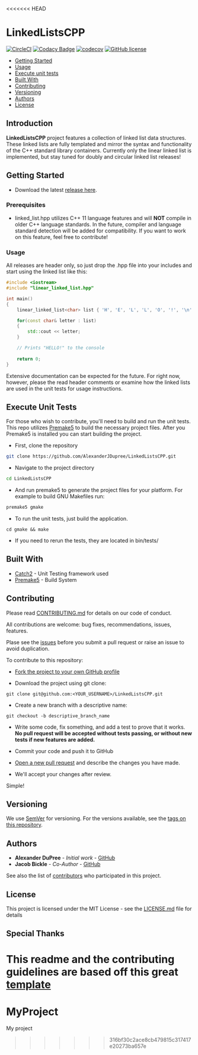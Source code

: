 <<<<<<< HEAD


# LinkedListsCPP

[![CircleCI](https://circleci.com/gh/AlexanderJDupree/LinkedListsCPP.svg?style=svg)](https://circleci.com/gh/AlexanderJDupree/LinkedListsCPP)
[![Codacy Badge](https://api.codacy.com/project/badge/Grade/c24f1655cc534243b8ab5bcd60c8302c)](https://www.codacy.com/app/AlexanderJDupree/LinkedListsCPP?utm_source=github.com&amp;utm_medium=referral&amp;utm_content=AlexanderJDupree/LinkedListsCPP&amp;utm_campaign=Badge_Grade)
[![codecov](https://codecov.io/gh/AlexanderJDupree/LinkedListsCPP/branch/master/graph/badge.svg)](https://codecov.io/gh/AlexanderJDupree/LinkedListsCPP)
[![GitHub license](https://img.shields.io/badge/license-MIT-blue.svg)](https://raw.githubusercontent.com/AlexanderJDupree/LinkedListsCPP/master/LICENSE)


- [Getting Started](#getting-started)
- [Usage](#usage)
- [Execute unit tests](#execute-unit-tests)
- [Built With](#built-with)
- [Contributing](#contributing)
- [Versioning](#versioning)
- [Authors](#authors)
- [License](#license)

## Introduction

**LinkedListsCPP** project features a collection of linked list data structures. These linked lists are fully templated and mirror the syntax and functionality of the C++ standard library containers. Currently only the linear linked list is implemented, but stay tuned for doubly and circular linked list releases!

## Getting Started

- Download the latest [release here](https://github.com/AlexanderJDupree/LinkedListsCPP/releases).

### Prerequisites
- linked_list.hpp utilizes C++ 11 language features and will **NOT** compile in older C++ language standards. In the future, compiler and language standard detection will be added for compatibility. If you want to work on this feature, feel free to contribute!

### Usage

All releases are header only, so just drop the .hpp file into your includes and start using the linked list like this:

```c++
#include <iostream>
#include "linear_linked_list.hpp"

int main()
{
    linear_linked_list<char> list { 'H', 'E', 'L', 'L', 'O', '!', '\n' };

    for(const char& letter : list)
    {
        std::cout << letter;
    }

    // Prints "HELLO!" to the console
    
    return 0;
}
```
Extensive documentation can be expected for the future. For right now, however, please the read header comments or examine how the linked lists are used in the unit tests for usage instructions.

## Execute Unit Tests

For those who wish to contribute, you'll need to build and run the unit tests. This repo utilizes [Premake5](https://github.com/premake/premake-core) to build the necessary project files. After you Premake5 is installed you can start building the project.

- First, clone the repository
```bash
git clone https://github.com/AlexanderJDupree/LinkedListsCPP.git
```

- Navigate to the project directory
```bash
cd LinkedListsCPP
```

- And run premake5 <action> to generate the project files for your platform. For example to build GNU Makefiles run:
```bash
premake5 gmake
```
- To run the unit tests, just build the application.

```
cd gmake && make
```

- If you need to rerun the tests, they are located in bin/tests/

## Built With

* [Catch2](https://github.com/catchorg/Catch2) - Unit Testing framework used
* [Premake5](https://github.com/premake/premake-core) - Build System

## Contributing

Please read [CONTRIBUTING.md](https://github.com/AlexanderJDupree/LinkedListsCPP/blob/master/CONTRIBUTING.md) for details on our code of conduct.

All contributions are welcome: bug fixes, recommendations, issues, features.

Plase see the [issues](https://github.com/AlexanderJDupree/LinkedListsCPP/issues) before you submit a pull request or raise an issue to avoid duplication. 

To contribute to this repository:

- [Fork the project to your own GitHub profile](https://help.github.com/articles/fork-a-repo/)

- Download the project using git clone:
```
git clone git@github.com:<YOUR_USERNAME>/LinkedListsCPP.git
```
- Create a new branch with a descriptive name:
```
git checkout -b descriptive_branch_name
```
- Write some code, fix something, and add a test to prove that it works. **No pull request will be accepted without tests passing, or without new tests if new features are added.**

- Commit your code and push it to GitHub

- [Open a new pull request](https://help.github.com/articles/creating-a-pull-request/) and describe the changes you have made.

- We'll accept your changes after review.

Simple!

## Versioning

We use [SemVer](http://semver.org/) for versioning. For the versions available, see the [tags on this repository](https://github.com/AlexanderJDupree/LinkedListsCPP/tags). 

## Authors
* **Alexander DuPree** - *Initial work* - [GitHub](https://github.com/alexanderjdupree)
* **Jacob Bickle** - *Co-Author* - [GitHub](https://github.com/jake-bickle)

See also the list of [contributors](https://github.com/AlexanderJDupree/LinkedListsCPP/graphs/contributors) who participated in this project.

## License

This project is licensed under the MIT License - see the [LICENSE.md](https://github.com/AlexanderJDupree/LinkedListsCPP/blob/master/LICENSE) file for details

## Special Thanks

This readme and the contributing guidelines are based off this great [template](https://gist.github.com/PurpleBooth/109311bb0361f32d87a2)
=======
# MyProject
My project
>>>>>>> 316bf30c2ace8cb479815c317417e20273ba657e
